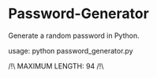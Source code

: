 # Password-Generator
Generate a random password in Python.

usage: python password_generator.py

/!\ MAXIMUM LENGTH: 94 /!\
